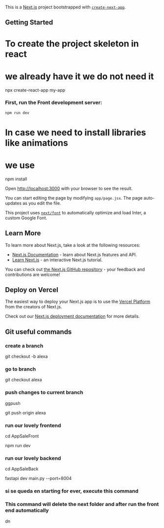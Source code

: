 This is a [Next.js](https://nextjs.org/) project bootstrapped
with [`create-next-app`](https://github.com/vercel/next.js/tree/canary/packages/create-next-app).

## Getting Started

# To create the project skeleton in react

# we already have it we do not need it

npx create-react-app my-app

### First, run the Front development server:

```bash
npm run dev
```

# In case we need to install libraries like animations

# we use

npm install <name-of-library>

Open [http://localhost:3000](http://localhost:3000) with your browser to see the result.

You can start editing the page by modifying `app/page.jsx`. The page auto-updates as you edit the file.

This project uses [`next/font`](https://nextjs.org/docs/basic-features/font-optimization) to automatically optimize and
load Inter, a custom Google Font.

## Learn More

To learn more about Next.js, take a look at the following resources:

- [Next.js Documentation](https://nextjs.org/docs) - learn about Next.js features and API.
- [Learn Next.js](https://nextjs.org/learn) - an interactive Next.js tutorial.

You can check out [the Next.js GitHub repository](https://github.com/vercel/next.js/) - your feedback and contributions
are welcome!

## Deploy on Vercel

The easiest way to deploy your Next.js app is to use
the [Vercel Platform](https://vercel.com/new?utm_medium=default-template&filter=next.js&utm_source=create-next-app&utm_campaign=create-next-app-readme)
from the creators of Next.js.

Check out our [Next.js deployment documentation](https://nextjs.org/docs/deployment) for more details.

## Git useful commands

### create a branch

git checkout -b alexa

### go to branch

git checkout alexa

### push changes to current branch

ggpush

git push origin alexa

### run our lovely frontend

cd AppSaleFront

npm run dev

### run our lovely backend

cd AppSaleBack

fastapi dev main.py --port=8004


### si se queda en starting for ever, execute this command
### This command will delete the next folder and after run the front end automatically
dn
